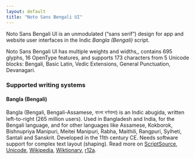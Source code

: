 ```yaml
---
layout: default
title: "Noto Sans Bengali UI"
---
```

Noto Sans Bengali UI is an unmodulated (“sans serif”) design for app and website user interfaces in the Indic _Bangla (Bengali)_ script. 

Noto Sans Bengali UI has multiple weights and widths,, contains 695 glyphs, 16 OpenType features, and supports 173 characters from 5 Unicode blocks: Bengali, Basic Latin, Vedic Extensions, General Punctuation, Devanagari.


### Supported writing systems


#### Bangla (Bengali)

Bangla (Bengali, Bengali-Assamese, <span class='autonym'>বাংলা বর্ণমালা</span>) is an Indic abugida, written left-to-right (265 million users). Used in Bangladesh and India, for the Bengali language, and for other languages like Assamese, Kokborok, Bishnupriya Manipuri, Meitei Manipuri, Rabha, Maithili, Rangpuri, Sylheti, Santali and Sanskrit. Developed in the 11th century CE. Needs software support for complex text layout (shaping). Read more on [ScriptSource](https://scriptsource.org/scr/Beng), [Unicode](https://www.unicode.org/versions/Unicode13.0.0/ch12.pdf#G664195), [Wikipedia](https://en.wikipedia.org/wiki/ISO_15924:Beng), [Wiktionary](https://en.wiktionary.org/wiki/Category:Bengali_script), [r12a](https://r12a.github.io/scripts/links?iso=Beng).

